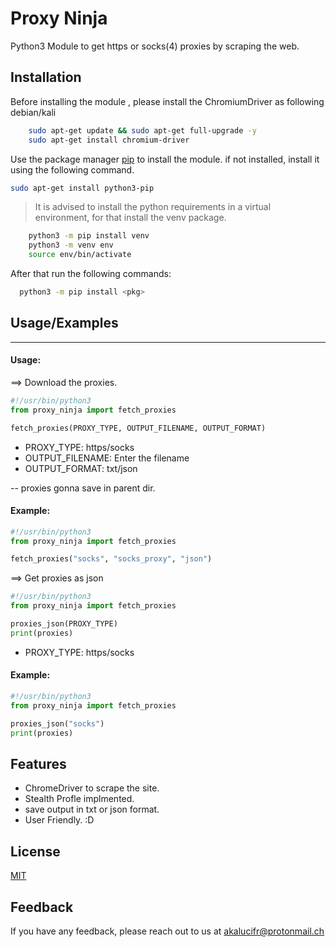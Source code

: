
# Proxy Ninja
Python3 Module to get https or socks(4) proxies by scraping the web.
## Installation
Before installing the module , please install the ChromiumDriver as following debian/kali
```bash
    sudo apt-get update && sudo apt-get full-upgrade -y
    sudo apt-get install chromium-driver
```
Use the package manager [pip](https://pip.pypa.io/en/stable/) to install the module.
if not installed, install it using the following command.
```bash
sudo apt-get install python3-pip
```

> It is advised to install the python requirements in a virtual environment, for that install the venv package.

```bash
    python3 -m pip install venv
    python3 -m venv env
    source env/bin/activate
```
After that run the following commands:
```bash
  python3 -m pip install <pkg>
```
    
## Usage/Examples
-----------------------------------------
#### Usage:

==> Download the proxies.

```python
#!/usr/bin/python3
from proxy_ninja import fetch_proxies

fetch_proxies(PROXY_TYPE, OUTPUT_FILENAME, OUTPUT_FORMAT)
```
- PROXY_TYPE: https/socks
- OUTPUT_FILENAME: Enter the filename
- OUTPUT_FORMAT: txt/json

-- proxies gonna save in parent dir.

#### Example:
```python
#!/usr/bin/python3
from proxy_ninja import fetch_proxies

fetch_proxies("socks", "socks_proxy", "json")
```

==> Get proxies as json
```python
#!/usr/bin/python3
from proxy_ninja import fetch_proxies

proxies_json(PROXY_TYPE)
print(proxies)
```
- PROXY_TYPE: https/socks

#### Example:
```python
#!/usr/bin/python3
from proxy_ninja import fetch_proxies

proxies_json("socks")
print(proxies)
```

## Features

- ChromeDriver to scrape the site.
- Stealth Profle implmented.
- save output in txt or json format.
- User Friendly. :D


## License

[MIT](https://choosealicense.com/licenses/mit/)


## Feedback

If you have any feedback, please reach out to us at akalucifr@protonmail.ch
